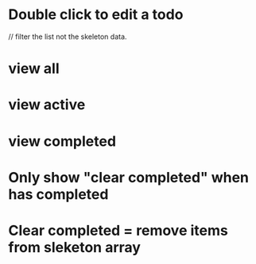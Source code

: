 # Double click to edit a todo


// filter the list not the skeleton data.
#  view all 
#  view active
#  view completed

# Only show "clear completed" when has completed

# Clear completed = remove items from sleketon array